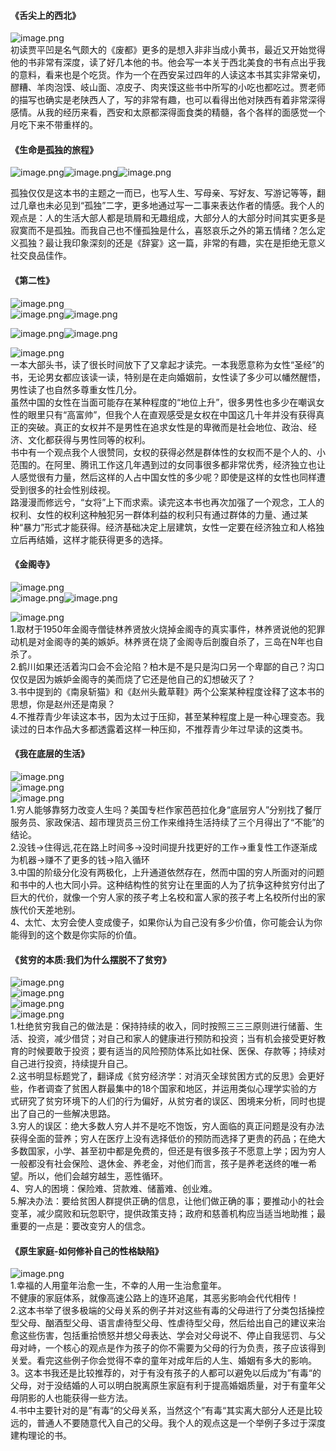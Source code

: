 <a name="dHN87"></a>
#### 《舌尖上的西北》
![image.png](https://cdn.nlark.com/yuque/0/2020/png/471305/1599443317759-0538f15e-372a-4e78-90f5-f7332fbdb3a8.png#align=left&display=inline&height=690&margin=%5Bobject%20Object%5D&name=image.png&originHeight=690&originWidth=690&size=441312&status=done&style=none&width=690)<br />初读贾平凹是名气颇大的《废都》更多的是想入非非当成小黄书，最近又开始觉得他的书非常有深度，读了好几本他的书。他会写一本关于西北美食的书有点出乎我的意料，看来也是个吃货。作为一个在西安呆过四年的人读这本书其实非常亲切，醪糟、羊肉泡馍、岐山面、凉皮子、肉夹馍这些书中所写的小吃也都吃过。贾老师的描写也确实是老陕西人了，写的非常有趣，也可以看得出他对陕西有着非常深得感情。从我的经历来看，西安和太原都深得面食类的精髓，各个各样的面感觉一个月吃下来不带重样的。

<a name="YE2hd"></a>
#### 《生命是孤独的旅程》
![image.png](https://cdn.nlark.com/yuque/0/2020/png/471305/1599443404375-5af00ebf-9c8c-4b2c-82ad-d6050b347807.png#align=left&display=inline&height=616&margin=%5Bobject%20Object%5D&name=image.png&originHeight=616&originWidth=428&size=69265&status=done&style=none&width=428)![image.png](https://cdn.nlark.com/yuque/0/2020/png/471305/1599443416108-88c5a1e6-71ec-467a-8c03-b27c2d1fe199.png#align=left&display=inline&height=741&margin=%5Bobject%20Object%5D&name=image.png&originHeight=1494&originWidth=690&size=1108170&status=done&style=none&width=342)![image.png](https://cdn.nlark.com/yuque/0/2020/png/471305/1599443429458-9dc7e340-25b7-46a1-a8d5-75dc88ef759c.png#align=left&display=inline&height=741&margin=%5Bobject%20Object%5D&name=image.png&originHeight=1494&originWidth=690&size=1094517&status=done&style=none&width=342)

孤独仅仅是这本书的主题之一而已，也写人生、写母亲、写好友、写游记等等，翻过几章也未必见到“孤独”二字，更多地通过写一二事来表达作者的情感。我个人的观点是：人的生活大部人都是琐屑和无趣组成，大部分人的大部分时间其实更多是寂寞而不是孤独。而我自己也不懂孤独是什么，喜怒哀乐之外的第五情绪？怎么定义孤独？最让我印象深刻的还是《辞宴》这一篇，非常的有趣，实在是拒绝无意义社交良品佳作。

<a name="qhoeU"></a>
#### 《第二性》
![image.png](https://cdn.nlark.com/yuque/0/2020/png/471305/1599443539071-9f77c47e-2bfe-4f49-8ddb-abf48f33601f.png#align=left&display=inline&height=616&margin=%5Bobject%20Object%5D&name=image.png&originHeight=616&originWidth=428&size=252458&status=done&style=none&width=428)<br />![image.png](https://cdn.nlark.com/yuque/0/2020/png/471305/1599443551302-9564e806-756e-4fc3-81f8-bd4f48c7c892.png#align=left&display=inline&height=643&margin=%5Bobject%20Object%5D&name=image.png&originHeight=1494&originWidth=690&size=1197890&status=done&style=none&width=297)![image.png](https://cdn.nlark.com/yuque/0/2020/png/471305/1599443570314-b7c3b52a-e03e-49c3-89f9-bcc09038cf05.png#align=left&display=inline&height=650&margin=%5Bobject%20Object%5D&name=image.png&originHeight=1494&originWidth=690&size=1193604&status=done&style=none&width=300)

![image.png](https://cdn.nlark.com/yuque/0/2020/png/471305/1599443585049-7584c8dc-7d86-4eb9-9d1f-fb36df11dc43.png#align=left&display=inline&height=576&margin=%5Bobject%20Object%5D&name=image.png&originHeight=1494&originWidth=690&size=1184074&status=done&style=none&width=266)![image.png](https://cdn.nlark.com/yuque/0/2020/png/471305/1599443594929-9d493c60-c500-44f5-a4fa-726d9a23af6c.png#align=left&display=inline&height=580&margin=%5Bobject%20Object%5D&name=image.png&originHeight=1494&originWidth=690&size=1220451&status=done&style=none&width=268)


![image.png](https://cdn.nlark.com/yuque/0/2020/png/471305/1599443602814-f9ec3260-e268-42a0-98b9-bcbdedd8d759.png#align=left&display=inline&height=543&margin=%5Bobject%20Object%5D&name=image.png&originHeight=1494&originWidth=690&size=1036424&status=done&style=none&width=251)<br />一本大部头书，读了很长时间放下了又拿起才读完。一本我愿意称为女性“圣经”的书，无论男女都应该读一读，特别是在走向婚姻前，女性读了多少可以幡然醒悟，男性读了也自然多尊重女性几分。<br />虽然中国的女性在当面可能存在某种程度的“地位上升”，很多男性也多少在嘲讽女性的眼里只有“高富帅”，但我个人在直观感受是女权在中国这几十年并没有获得真正的突破。真正的女权并不是男性在追求女性是的卑微而是社会地位、政治、经济、文化都获得与男性同等的权利。<br />书中有一个观点我个人很赞同，女权的获得必然是群体性的女权而不是个人的、小范围的。在阿里、腾讯工作这几年遇到过的女同事很多都非常优秀，经济独立也让人感觉很有力量，然后这样的人占中国女性的多少呢？即使是这样的女性也同样遭受到很多的社会性别歧视。<br />路漫漫而修远兮，“女将”上下而求索。读完这本书也再次加强了一个观念，工人的权利、女性的权利这种触犯另一群体利益的权利只有通过群体的力量、通过某种“暴力”形式才能获得。经济基础决定上层建筑，女性一定要在经济独立和人格独立后再结婚，这样才能获得更多的选择。

<a name="kcuoD"></a>
#### 《金阁寺》
![image.png](https://cdn.nlark.com/yuque/0/2020/png/471305/1599443822777-969dfc78-6a2c-4547-9606-b14dc3b0fc18.png#align=left&display=inline&height=703&margin=%5Bobject%20Object%5D&name=image.png&originHeight=703&originWidth=469&size=179354&status=done&style=none&width=469)<br />![image.png](https://cdn.nlark.com/yuque/0/2020/png/471305/1599443831644-4dfa7f2b-06a7-4397-95a7-13fa3893b81b.png#align=left&display=inline&height=593&margin=%5Bobject%20Object%5D&name=image.png&originHeight=1494&originWidth=690&size=1045250&status=done&style=none&width=274)![image.png](https://cdn.nlark.com/yuque/0/2020/png/471305/1599443839966-239305b2-185f-4093-8bd1-5cfbd24e25c4.png#align=left&display=inline&height=606&margin=%5Bobject%20Object%5D&name=image.png&originHeight=1494&originWidth=690&size=1067837&status=done&style=none&width=280)

![image.png](https://cdn.nlark.com/yuque/0/2020/png/471305/1599443850614-d3876158-e1b1-4401-979e-d72330773810.png#align=left&display=inline&height=582&margin=%5Bobject%20Object%5D&name=image.png&originHeight=1494&originWidth=690&size=911312&status=done&style=none&width=269)<br />1.取材于1950年金阁寺僧徒林养贤放火烧掉金阁寺的真实事件，林养贤说他的犯罪动机是对金阁寺的美的嫉妒。林养贤在烧了金阁寺后剖腹自杀了，三岛在N年也自杀了。<br />2.鹤川如果还活着沟口会不会沦陷？柏木是不是只是沟口另一个卑鄙的自己？沟口仅仅是因为嫉妒金阁寺的美而烧了它还是他自己的幻想破灭了？<br />3.书中提到的《南泉斩猫》和《赵州头戴草鞋》两个公案某种程度诠释了这本书的思想，你是赵州还是南泉？<br />4.不推荐青少年读这本书，因为太过于压抑，甚至某种程度上是一种心理变态。我读过的日本作品大多都透露着这样一种压抑，不推荐青少年过早读的这类书。

<a name="vQOFo"></a>
#### 《我在底层的生活》 
![image.png](https://cdn.nlark.com/yuque/0/2020/png/471305/1599443939793-522f19c1-b012-4d4c-9864-d7486539c810.png#align=left&display=inline&height=962&margin=%5Bobject%20Object%5D&name=image.png&originHeight=962&originWidth=690&size=1138355&status=done&style=none&width=690)<br />![image.png](https://cdn.nlark.com/yuque/0/2020/png/471305/1599443959737-f73efe87-a999-4c6c-9b37-426f698d8c05.png#align=left&display=inline&height=920&margin=%5Bobject%20Object%5D&name=image.png&originHeight=920&originWidth=690&size=692284&status=done&style=none&width=690)<br />![image.png](https://cdn.nlark.com/yuque/0/2020/png/471305/1599443972561-ff65b627-094d-421d-87b9-d94a0ef6076a.png#align=left&display=inline&height=920&margin=%5Bobject%20Object%5D&name=image.png&originHeight=920&originWidth=690&size=699137&status=done&style=none&width=690)<br />1.穷人能够靠努力改变人生吗？美国专栏作家芭芭拉化身“底层穷人”分别找了餐厅服务员、家政保洁、超市理货员三份工作来维持生活持续了三个月得出了“不能”的结论。<br />2.没钱->住得远,花在路上时间多->没时间提升找更好的工作->重复性工作逐渐成为机器->赚不了更多的钱->陷入循环<br />3.中国的阶级分化没有两极化，上升通道依然存在，然而中国的穷人所面对的问题和书中的人也大同小异。这种结构性的贫穷让在里面的人为了抗争这种贫穷付出了巨大的代价，就像一个穷人家的孩子考上名校和富人家的孩子考上名校所付出的家族代价天差地别。<br />4、太忙、太穷会使人变成傻子，如果你认为自己没有多少价值，你可能会认为你能得到的这个数是你实际的价值。

<a name="9eyiF"></a>
#### 《贫穷的本质:我们为什么摆脱不了贫穷》
![image.png](https://cdn.nlark.com/yuque/0/2020/png/471305/1599444025615-8622eec0-6dae-493f-9f4d-af40d7393af0.png#align=left&display=inline&height=985&margin=%5Bobject%20Object%5D&name=image.png&originHeight=985&originWidth=690&size=881281&status=done&style=none&width=690)<br />![image.png](https://cdn.nlark.com/yuque/0/2020/png/471305/1599444034346-4db624eb-dcd4-45cc-ab01-9ccf49030dbf.png#align=left&display=inline&height=920&margin=%5Bobject%20Object%5D&name=image.png&originHeight=920&originWidth=690&size=660024&status=done&style=none&width=690)<br />![image.png](https://cdn.nlark.com/yuque/0/2020/png/471305/1599444043617-5deb103d-09cd-49a9-8c7a-becb68999860.png#align=left&display=inline&height=920&margin=%5Bobject%20Object%5D&name=image.png&originHeight=920&originWidth=690&size=717368&status=done&style=none&width=690)<br />![image.png](https://cdn.nlark.com/yuque/0/2020/png/471305/1599444053055-38ffc4dd-3992-4278-9f06-ab1b95c504c8.png#align=left&display=inline&height=920&margin=%5Bobject%20Object%5D&name=image.png&originHeight=920&originWidth=690&size=591826&status=done&style=none&width=690)<br />1.杜绝贫穷我自己的做法是：保持持续的收入，同时按照三三三原则进行储蓄、生活、投资，减少借贷；对自己和家人的健康进行预防和投资；当有机会接受更好教育的时候要敢于投资；要有适当的风险预防体系比如社保、医保、存款等；持续对自己进行投资，持续提升自己。<br />2.这书明显标题党了，翻译成《贫穷经济学：对消灭全球贫困方式的反思》会更好些，作者调查了贫困人群最集中的18个国家和地区，并运用类似心理学实验的方式研究了贫穷环境下的人们的行为偏好，从贫穷者的误区、困境来分析，同时也提出了自己的一些解决思路。<br />3.穷人的误区：绝大多数人穷人并不是吃不饱饭，穷人面临的真正问题是没有办法获得全面的营养；穷人在医疗上没有选择低价的预防而选择了更贵的药品；在绝大多数国家，小学、甚至初中都是免费的，但还是有很多孩子不愿意上学；因为穷人一般都没有社会保险、退休金、养老金，对他们而言，孩子是养老送终的唯一希望。所以，他们会越穷越生，恶性循环。<br />4、穷人的困境：保险难、贷款难、储蓄难、创业难。<br />5.解决办法：要给贫困人群提供正确的信息，让他们做正确的事；要推动小的社会变革，减少腐败和玩忽职守，提供政策支持；政府和慈善机构应当适当地助推；最重要的一点是：要改变穷人的信念。

<a name="O463Y"></a>
#### 《原生家庭-如何修补自己的性格缺陷》 
![image.png](https://cdn.nlark.com/yuque/0/2020/png/471305/1599444300224-39935632-c73c-4732-8fe7-fd6e1d56ea0c.png#align=left&display=inline&height=1078&margin=%5Bobject%20Object%5D&name=image.png&originHeight=1078&originWidth=690&size=269896&status=done&style=none&width=690)<br />1.幸福的人用童年治愈一生，不幸的人用一生治愈童年。<br />不健康的家庭体系，就像高速公路上的连环追尾，其恶劣影响会代代相传！<br />2.这本书举了很多极端的父母关系的例子并对这些有毒的父母进行了分类包括操控型父母、酗酒型父母、语言虐待型父母、性虐待型父母，然后给出自己的建议来治愈这些伤害，包括重拾愤怒并想父母表达、学会对父母说不、停止自我惩罚、与父母对峙，一个核心的观点是作为孩子的你不需要为父母的行为负责，孩子应该得到关爱。看完这些例子你会觉得不幸的童年对成年后的人生、婚姻有多大的影响。<br />3。这本书我还是比较推荐的，对于有没有孩子的人都可以避免以后成为”有毒“的父母，对于没结婚的人可以明白脱离原生家庭有利于提高婚姻质量，对于有童年父母阴影的人也能获得一些方法。<br />4.书中主要针对的是”有毒“的父母关系，当然这个”有毒“其实离大部分人还是比较远的，普通人不要随意代入自己的父母。我个人的观点这是一个举例子多过于深度建构理论的书。
